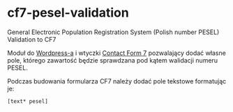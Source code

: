 # cf7-pesel-validation
General Electronic Population Registration System (Polish number PESEL) Validation to CF7

Moduł do [Wordpress-a](https://wordpress.org) i wtyczki [Contact Form 7](https://contactform7.com/) pozwalający dodać własne pole, którego zawartość będzie sprawdzana pod kątem walidacji numeru PESEL.

Podczas budowania formularza CF7 należy dodać pole tekstowe formatując je: 

```
[text* pesel]
```
